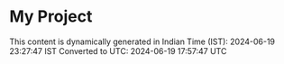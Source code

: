 # My Project

This content is dynamically generated in Indian Time (IST): 2024-06-19 23:27:47 IST
Converted to UTC: 2024-06-19 17:57:47 UTC
